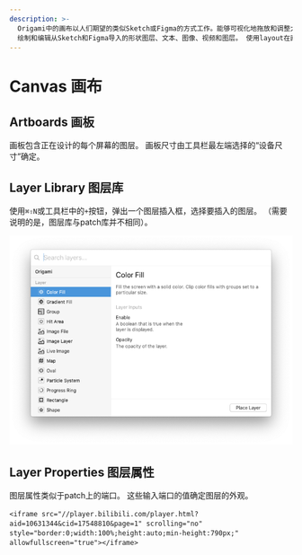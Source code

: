 ```yaml
---
description: >-
  Origami中的画布以人们期望的类似Sketch或Figma的方式工作。能够可视化地拖放和调整大小来布局你的原型。
  绘制和编辑从Sketch和Figma导入的形状图层、文本、图像、视频和图层。 使用layout在画板和组中设置自适应布局，并在画板之间创建快速交互。
---
```


# Canvas 画布

## Artboards 画板

画板包含正在设计的每个屏幕的图层。 画板尺寸由工具栏最左端选择的“设备尺寸”确定。

## Layer Library 图层库

使用`⌘⇧N`或工具栏中的`+`按钮，弹出一个图层插入框，选择要插入的图层。 （需要说明的是，图层库与patch库并不相同）。

![](.gitbook/assets/layer_library.png)

## Layer Properties 图层属性

图层属性类似于patch上的端口。 这些输入端口的值确定图层的外观。

`<iframe src="//player.bilibili.com/player.html?aid=10631344&cid=17548810&page=1" scrolling="no" style="border:0;width:100%;height:auto;min-height:790px;" allowfullscreen="true"></iframe>`





